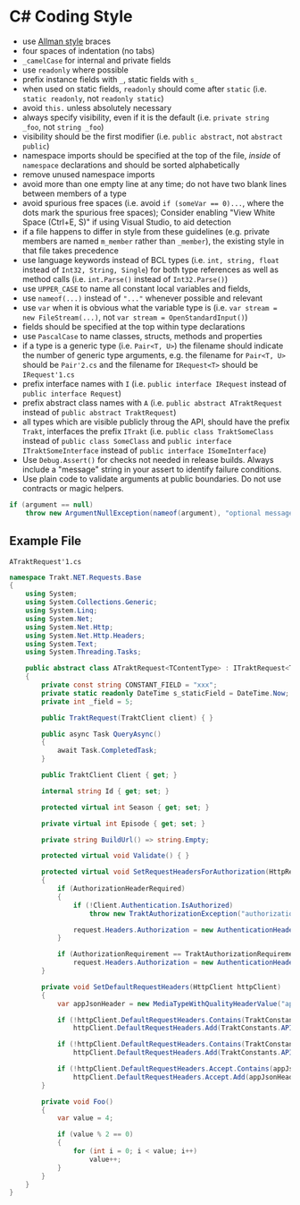 C# Coding Style
===
- use [Allman style](https://en.wikipedia.org/wiki/Indent_style#Allman_style) braces
- four spaces of indentation (no tabs)
- `_camelCase` for internal and private fields
- use `readonly` where possible
- prefix instance fields with `_`, static fields with `s_`
- when used on static fields, `readonly` should come after `static` (i.e. `static readonly`, not `readonly static`)
- avoid `this.` unless absolutely necessary
- always specify visibility, even if it is the default (i.e. `private string _foo`, not `string _foo`)
- visibility should be the first modifier (i.e. `public abstract`, not `abstract public`)
- namespace imports should be specified at the top of the file, *inside* of `namespace` declarations and should be sorted alphabetically
- remove unused namespace imports
- avoid more than one empty line at any time; do not have two blank lines between members of a type
- avoid spurious free spaces (i.e. avoid `if (someVar == 0)...`, where the dots mark the spurious free spaces); Consider enabling "View White Space (Ctrl+E, S)" if using Visual Studio, to aid detection
- if a file happens to differ in style from these guidelines (e.g. private members are named `m_member` rather than `_member`), the existing style in that file takes precedence
- use language keywords instead of BCL types (i.e. `int, string, float` instead of `Int32, String, Single`) for both type references as well as method calls (i.e. `int.Parse()` instead of `Int32.Parse()`)
- use `UPPER_CASE` to name all constant local variables and fields,
- use `nameof(...)` instead of `"..."` whenever possible and relevant
- use `var` when it is obvious what the variable type is (i.e. `var stream = new FileStream(...)`, not `var stream = OpenStandardInput()`)
- fields should be specified at the top within type declarations
- use `PascalCase` to name classes, structs, methods and properties
- if a type is a generic type (i.e. `Pair<T, U>`) the filename should indicate the number of generic type arguments, e.g. the filename for `Pair<T, U>` should be `Pair'2.cs` and the filename for `IRequest<T>` should be `IRequest'1.cs`
- prefix interface names with `I` (i.e. `public interface IRequest` instead of `public interface Request`)
- prefix abstract class names with `A` (i.e. `public abstract ATraktRequest` instead of `public abstract TraktRequest`)
- all types which are visible publicly throug the API, should have the prefix `Trakt`, interfaces the prefix `ITrakt` (i.e. `public class TraktSomeClass` instead of `public class SomeClass` and `public interface ITraktSomeInterface` instead of `public interface ISomeInterface`)
- Use `Debug.Assert()` for checks not needed in release builds. Always include a "message" string in your assert to identify failure conditions.
- Use plain code to validate arguments at public boundaries. Do not use contracts or magic helpers.
```csharp
if (argument == null)
    throw new ArgumentNullException(nameof(argument), "optional message");
```

## **Example File**
`ATraktRequest'1.cs`

```csharp
namespace Trakt.NET.Requests.Base
{
    using System;
    using System.Collections.Generic;
    using System.Linq;
    using System.Net;
    using System.Net.Http;
    using System.Net.Http.Headers;
    using System.Text;
    using System.Threading.Tasks;

    public abstract class ATraktRequest<TContentType> : ITraktRequest<TContentType>
    {
        private const string CONSTANT_FIELD = "xxx";
        private static readonly DateTime s_staticField = DateTime.Now;
        private int _field = 5;

        public TraktRequest(TraktClient client) { }

        public async Task QueryAsync()
        {
            await Task.CompletedTask;
        }

        public TraktClient Client { get; }

        internal string Id { get; set; }

        protected virtual int Season { get; set; }

        private virtual int Episode { get; set; }

        private string BuildUrl() => string.Empty;

        protected virtual void Validate() { }

        protected virtual void SetRequestHeadersForAuthorization(HttpRequestMessage request)
        {
            if (AuthorizationHeaderRequired)
            {
                if (!Client.Authentication.IsAuthorized)
                    throw new TraktAuthorizationException("authorization is required for this request, but the current authorization parameters are invalid");

                request.Headers.Authorization = new AuthenticationHeaderValue("Bearer", Client.Authentication.Authorization.AccessToken);
            }

            if (AuthorizationRequirement == TraktAuthorizationRequirement.Optional && Client.Configuration.ForceAuthorization && Client.Authentication.IsAuthorized)
                request.Headers.Authorization = new AuthenticationHeaderValue("Bearer", Client.Authentication.Authorization.AccessToken);
        }

        private void SetDefaultRequestHeaders(HttpClient httpClient)
        {
            var appJsonHeader = new MediaTypeWithQualityHeaderValue("application/json");

            if (!httpClient.DefaultRequestHeaders.Contains(TraktConstants.APIClientIdHeaderKey))
                httpClient.DefaultRequestHeaders.Add(TraktConstants.APIClientIdHeaderKey, Client.ClientId);

            if (!httpClient.DefaultRequestHeaders.Contains(TraktConstants.APIVersionHeaderKey))
                httpClient.DefaultRequestHeaders.Add(TraktConstants.APIVersionHeaderKey, $"{Client.Configuration.ApiVersion}");

            if (!httpClient.DefaultRequestHeaders.Accept.Contains(appJsonHeader))
                httpClient.DefaultRequestHeaders.Accept.Add(appJsonHeader);
        }

        private void Foo()
        {
            var value = 4;

            if (value % 2 == 0)
            {
                for (int i = 0; i < value; i++)
                    value++;
            }
        }
    }
}

```
